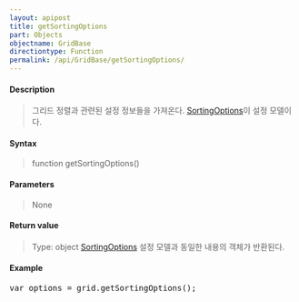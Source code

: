 ```yaml
---
layout: apipost
title: getSortingOptions
part: Objects
objectname: GridBase
directiontype: Function
permalink: /api/GridBase/getSortingOptions/
---
```



#### Description

> 그리드 정렬과 관련된 설정 정보들을 가져온다. [SortingOptions](/api/GridBase/)이 설정 모델이다.

#### Syntax

> function getSortingOptions()

#### Parameters

> None

#### Return value

> Type: object
> [SortingOptions](/api/GridBase/) 설정 모델과 동일한 내용의 객체가 반환된다.

#### Example

<pre class="prettyprint">
var options = grid.getSortingOptions();
</pre>

